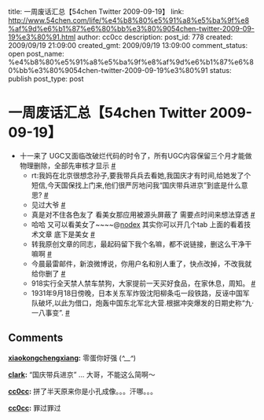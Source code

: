 title: 一周废话汇总【54chen Twitter 2009-09-19】
link: http://www.54chen.com/life/%e4%b8%80%e5%91%a8%e5%ba%9f%e8%af%9d%e6%b1%87%e6%80%bb%e3%80%9054chen-twitter-2009-09-19%e3%80%91.html
author: cc0cc
description: 
post_id: 778
created: 2009/09/19 21:09:00
created_gmt: 2009/09/19 13:09:00
comment_status: open
post_name: %e4%b8%80%e5%91%a8%e5%ba%9f%e8%af%9d%e6%b1%87%e6%80%bb%e3%80%9054chen-twitter-2009-09-19%e3%80%91
status: publish
post_type: post

# 一周废话汇总【54chen Twitter 2009-09-19】

* 十一来了 UGC又面临改破烂代码的时令了，所有UGC内容保留三个月才能做物理删除，全部先审核才显示 [#](http://twitter.com/54chen/statuses/3974565081)
  * rt:我妈在北京很想念孙子,要我带兵兵去看她,我国庆才有时间,给她发了个短信,今天国保找上门来,他们很严厉地问我“国庆带兵进京”到底是什么意思? [#](http://twitter.com/54chen/statuses/3974894565)
  * 见过大爷 [#](http://twitter.com/54chen/statuses/4000125160)
  * 真是对不住各色友了 看美女那应用被源头屏蔽了 需要点时间来想法穿透 [#](http://twitter.com/54chen/statuses/4000490257)
  * 哈哈 又可以看美女了~~~~@[nodex](http://twitter.com/nodex) 其实你可以开几个tab 上面的看着技术文章 底下是美女 [#](http://twitter.com/54chen/statuses/4001219151)
  * 转我原创文章的同志，最起码留下我个名嘛，都不说链接，删这么干净干嘛啊 [#](http://twitter.com/54chen/statuses/4005019658)
  * 今晨最雷邮件，新浪微博说，你用户名和别人重了，快点改掉，不改我就给你删了 [#](http://twitter.com/54chen/statuses/4020593235)
  * 918实行全天禁人禁车禁狗，大家提前一天买好食品，在家休息，周知。 [#](http://twitter.com/54chen/statuses/4047461725)
  * 1931年9月18日傍晚，日本关东军炸毁沈阳柳条屯一段铁路，反诬中国军队破坏,以此为借口，炮轰中国东北军北大营.根据冲突爆发的日期史称“九·一八事变”. [#](http://twitter.com/54chen/statuses/4070386624)

## Comments

**[xiaokongchengxiang](#11879 "2009-09-22 11:51:33"):** 零蛋你好强 (*^__^*)

**[clark](#11881 "2009-09-23 13:37:04"):** “国庆带兵进京” ... 大哥，不能这么简啊～

**[cc0cc](#11883 "2009-09-23 21:25:38"):** 拼了半天原来你是小孔成像。。。汗哪。。。

**[cc0cc](#11884 "2009-09-23 21:26:56"):** 罪过罪过

